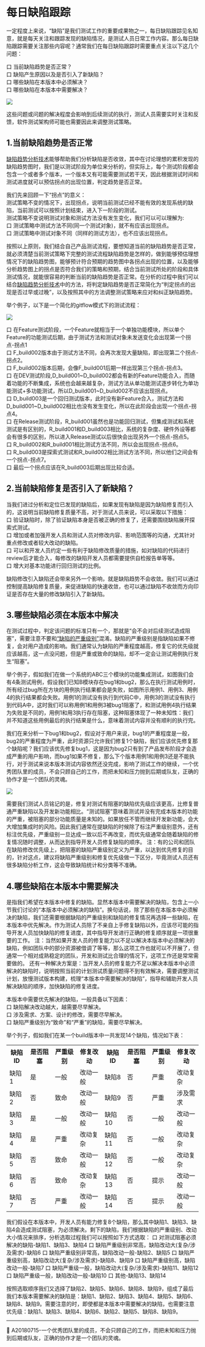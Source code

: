 # 每日缺陷跟踪

一定程度上来说，“缺陷”是我们测试工作的重要成果物之一，每日缺陷跟踪见名知意，就是每天关注和跟踪发现的缺陷情况，是测试人员日常工作内容。那么每日缺陷跟踪需要关注那些内容呢？通常我们在每日缺陷跟踪时需要重点关注以下这几个问题：   

口  当前缺陷趋势是否正常？   
口  缺陷产生原因以及是否引入了新缺陷？   
口  哪些缺陷在本版本中必须解决？   
口  哪些缺陷在本版本中需要解决？ 

![](https://shen89s.github.io/resFiles/r2/每日缺陷跟踪.jpg)

这些问题或问题的解决程度会影响到后续测试的执行，测试人员需要实时关注和反馈，软件测试架构师可能也需要因此来调整测试策略。



## 1.当前缺陷趋势是否正常

[缺陷趋势分析技术](books/缺陷趋势分析.md)能够帮助我们分析缺陷是否收敛，其中在讨论理想的累积发现的缺陷趋势图时，我们是以测试阶段为单位来分析的，但实际上，每个测试阶段都会包含一个或者多个版本，一个版本又有可能需要测试若干天，因此根据测试时间和测试进度就可以预估拐点的出现位置，判定趋势是否正常。

我们先来回顾一下“拐点”的意义：   
测试策略不变的情况下，出现拐点，说明当前测试已经不能有效的发现系统的缺陷，当前测试可以按照计划结束，进入下一阶段的测试。   
测试策略不变说明测试对象和测试方法没有发生变化，我们可以可以理解为:   
口  测试策略中测试方法不同(同一个测试对象)，就不有应该出现拐点。   
口  测试策略中测试对象不同（同样的测试方法），也不应该出现拐点。   

按照以上原则，我们结合自己产品测试流程，要想知道当前的缺陷趋势是否正常，就必须清楚当前测试策略下完整的测试流程缺陷趋势是怎样的，做到能够预估理想情况下的缺陷趋势图，能够预计符合预期的趋势图中各拐点出现的位置，以及能够分析趋势图上的拐点是否符合我们的策略和预期，结合当前测试所处的阶段和具体测试情况，就能很容易的判断当前的缺陷趋势是否正常。在分析的过程中我们可以结合[缺陷趋势分析技术](books/缺陷趋势分析.md)中的方法，将判定缺陷趋势是否正常简化为“判定拐点的出现是否过早或过晚”，以及按照其中的方法调整测试策略来应对和纠正缺陷趋势。



举个例子，以下是一个简化的gitflow模式下的测试流程：

![](https://shen89s.github.io/resFiles/r2/预估缺陷趋势图.jpg)

口  在Feature测试阶段，一个Feature就相当于一个单独功能模块，所以单个Feature的功能测试后期，由于测试方法和测试对象未发送变化会出现第一个拐点-拐点1   
口  F_build002版本由于测试方法不同，会再次发现大量缺陷，即出现第二个拐点-拐点2。   
口  F_build002版本后期，会像F_build001后期一样出现第三个拐点-拐点3。   
口  在DEV测试阶段,D_build001~D_build002都会有新的Feature功能合入，而随着功能的不断集成，系统也会越来越复杂，测试方法从单功能测试逐步转化为单功能测试+多功能测试，所以D_build001~D_build002不应该出现拐点。   
口  D_build003是一个回归测试版本，此时没有新Feature合入，测试方法和D_build001~D_build002相比也没有发生变化，所以在此阶段会出现一个拐点-拐点4。   
口  在Release测试阶段，R_build001虽然也是功能回归测试，但集成测试和系统测试是有区别的，R_build001和D_build003相比，系统的复杂度、硬件外设等都会有很多的区别，所以进入Release测试以后很快会出现另外一个拐点-拐点5。   
口  R_build002和R_build001相比测试方法不同，所以会出现拐点-拐点6。   
口  R_build003是探索式测试和R_build002相比测试方法不同，所以他们之间会有一个拐点-拐点7。   
口  最后一个拐点应该在R_build003后期出现比较合适。


## 2.当前缺陷修复是否引入了新缺陷？

当我们进过分析和定位已发现的缺陷后，如果发现有缺陷是因为缺陷修复而引入的，这说明当前缺陷修复质量不高，对于测试人员来说，可以采取以下措施：   
口  验证缺陷时，除了验证缺陷本身是否被正确的修复了，还需要围绕缺陷展开探索式测试。   
口  增加或者加强开发人员和测试人员对修改内容、影响范围等的沟通，尤其针对重点修改或者较大改动的缺陷。   
口  可以和开发人员约定一些有利于缺陷修改质量的措施，如对缺陷的代码进行review后才能合入，每修改的缺陷开发人员都需要提供自检报告单等等。      
口  增大对基本功能进行回归测试的比例。   

缺陷修改引入缺陷还会带来另外一个影响，就是缺陷趋势不会收敛。我们可以通过控制提高缺陷修复质量，来促进缺陷的快速收敛，也可以通过缺陷不收敛而方向印证是否存在大量的修改缺陷引入了新缺陷。









## 3.哪些缺陷必须在本版本中解决

在测试过程中，判定该问题的标准只有一个，那就是“会不会对后续测试造成阻塞”，需要注意不要和[“缺陷的严重级别”](books/测试基础定义-缺陷严重级别定义.md)混淆。缺陷的严重级别是指缺陷如果不修复，会对用户造成的影响。我们通常认为缺陷的严重程度越高，修复它的优先级就应该越高，这一点没问题，但是严重或致命的缺陷，却不一定会让测试用例执行发生“阻塞”。   

举个例子，假如我们在做一个系统的ABC三个模块的功能集成测试，如图我们会有4条测试用例，假设我们已知B模块存在bug1和bug2，那么在执行测试用例时，所有经过bug所在方块的用例执行结果都会是失败，如图所示用例1、用例3、用例4的执行结果都会失败。用例1的测试没有执行到代码C中，用例3的测试没有执行到代码A中，这时我们可以称用例1和用例3被bug1阻塞了，和测试用例4执行结果为失败是不同的，用例1和用3执行存在阻塞，这种阻塞体现了一种未知性：我们并不知道这些用例最后的执行结果是什么，意味着测试内容并没有顺利的执行完。   

我们在来分析一下bug1和bug2，假设对于用户来说，bug1的严重程度是一般，bug2的严重程度为严重，此时资源只允许我们修复1个缺陷，我们应该优先修复那个缺陷呢？我们应该优先修复bug1，这是因为bug2只有到了产品发布阶段才会造成严重的用户影响，而bug1如果不修复，那么下个版本用例1和用例3还是不能执行，对于测试来说本版本测试内容依然还没完成，影响了测试工作的继续，一个优秀团队里的成员，不会只顾自己的工作，而把未知和压力抛到后期或队友，正确的协作才是一个团队的灵魂。

![](https://shen89s.github.io/resFiles/r2/缺陷优先级.jpg)

需要我们测试人员铭记的是，修复对测试有阻塞的缺陷优先级应该更高，比修复普通严重缺陷以及开发新功能相比。“测试阻塞”意味着测试并没有完成本版本的功能的严重，被阻塞的部分功能质量是未知的。如果放任不管而继续开发新功能，会大大增加集成时的风险。因此我们通常在提缺陷的时候除了标注严重级别意外，还有标注优先级，严重级别一旦达成一致以后不再改变，而优先级通常会随着缺陷的修复情况随时调整，从而达到指导开发人员修复缺陷的顺序。
注：有的公司和团队在缺陷修改优先级上，把阻塞的缺陷严重级别定义为严重，以达到优先修复的目的，针对这点，建议将缺陷严重级别和修复优先级做一下区分，毕竟测试人员还有很多缺陷分析工作，这会导致缺陷统计和分类等不准确。

## 4.哪些缺陷在本版本中需要解决
是指我们希望在本版本中修复的缺陷。显然本版本中需要解决的缺陷，包含上一小节我们讨论的“本版本中必须解决的缺陷”。换句话说，除了那些在本版本中必须解决的缺陷，我们还需要根据缺陷的严重级别和缺陷的修复情况再选择一些缺陷，在本版本中优先解决。作为测试人员除了不亲自上手修复缺陷以外，应该尽可能的指导开发人员加快缺陷的修复进度，其中指导开发进行正确的修复顺序就是一项很重要的工作。 注：当然如果开发人员的修复能力以不足以解决本版本中必须解决的缺陷，例如团队中的部分资源被借调了等等，那么这项工作也就可以不开展了，但通常一个相对成熟稳定的团队，开发和测试比合理的情况下，这项工作还是常常需要做的。 还有一种解决方案是：当开发人员的修复能力不足以解决本版本中必须解决的缺陷时，说明按照当前的计划测试质量问题得不到有效解决，需要调整测试计划，放慢测试版本构建，梳理“本版本中需要解决的缺陷”，指导和辅助开发人员解决缺陷的顺序，加快缺陷的修复进度。

本版本中需要优先解决的缺陷，一般具备以下因素：    
口  缺陷解决改动越大，越需要尽早解决。   
口  涉及需求、方案、设计的修改，需要尽早解决。   
口  缺陷严重级别为“致命”和“严重”的缺陷，需要尽早解决。   

举个列子，假如我们在某一个build版本中一共发现14个缺陷，情况如下表：   
<table>
	<tr>
		<th>缺陷ID</th>
		<th>是否阻塞</th>
		<th>严重级别</th>
		<th>修复改动</th>
		<th>缺陷ID</th>
		<th>是否阻塞</th>
		<th>严重级别</th>
		<th>修复改动</th>
	</tr>
	<tr>
		<td>缺陷1</td>
		<td>是</td>
		<td>一般</td>
		<td>改动一般</td>
		<td>缺陷8</td>
		<td>否</td>
		<td>严重</td>
		<td>改动复杂</td>
	</tr>
	<tr>
		<td>缺陷2</td>
		<td>否</td>
		<td>致命</td>
		<td>改动一般</td>
		<td>缺陷9</td>
		<td>否</td>
		<td>严重</td>
		<td>涉及需求</td>
	</tr>
	<tr>
		<td>缺陷3</td>
		<td>是</td>
		<td>一般</td>
		<td>改动一般</td>
		<td>缺陷10</td>
		<td>否</td>
		<td>一般</td>
		<td>改动一般</td>
	</tr> 
	<tr>
		<td>缺陷4</td>
		<td>是</td>
		<td>严重</td>
		<td>改动复杂</td>
		<td>缺陷11</td>
		<td>否</td>
		<td>一般</td>
		<td>改动复杂</td>
	</tr>
	<tr>
		<td>缺陷5</td>
		<td>否</td>
		<td>致命</td>
		<td>改动一般</td>
		<td>缺陷12</td>
		<td>否</td>
		<td>一般</td>
		<td>改动复杂</td>
	</tr> 	
	<tr>
		<td>缺陷6</td>
		<td>否</td>
		<td>致命</td>
		<td>改动复杂</td>
		<td>缺陷13</td>
		<td>否</td>
		<td>提示</td>
		<td>改动一般</td>
	</tr> 	
	<tr>
		<td>缺陷7</td>
		<td>否</td>
		<td>严重</td>
		<td>改动一般</td>
		<td>缺陷14</td>
		<td>否</td>
		<td>提示</td>
		<td>改动一般</td>
	</tr> 	
</table>
我们假设在本版本中，开发人员有能力修复8个缺陷，那么其中缺陷1、缺陷3、缺陷4会造成测试阻塞，为必须解决。剩下的缺陷，我们根据缺陷的严重级别、改动大小情况来排序，分析选取过程我们可以按照如下方式选取：  
口  对测试阻塞必须解决的缺陷-缺陷1、缺陷3、缺陷4   
口  缺陷严重级别非常高，缺陷改动大(复杂/涉及需求)-缺陷6   
口  缺陷严重级别非常高，缺陷改动一般-缺陷2、缺陷5   
口  缺陷严重级别高，缺陷改动大(复杂/涉及需求)-缺陷8、缺陷9   
口  缺陷严重级别高，缺陷改动一般-缺陷7   
口  缺陷严重级一般，缺陷改动大(复杂/涉及需求)-缺陷11、缺陷12   
口  缺陷严重级一般，缺陷改动一般-缺陷10   
口  其他-缺陷13、缺陷14  

按照选取顺序我们又选择了缺陷2、缺陷5、缺陷6、缺陷8、缺陷9，组成了最后我们本版本需要解决的缺陷是：缺陷1、缺陷2、缺陷3、缺陷4、缺陷5、缺陷6、缺陷8、缺陷9。需要注意的时，即使都是本版本中需要解决的缺陷，也需要注意优先级：缺陷1、缺陷3、缺陷4、缺陷6、缺陷2、缺陷5、缺陷8、缺陷9。




* * *
:bell: A20180715-一个优秀团队里的成员，不会只顾自己的工作，而把未知和压力抛到后期或队友，正确的协作才是一个团队的灵魂。 
 

